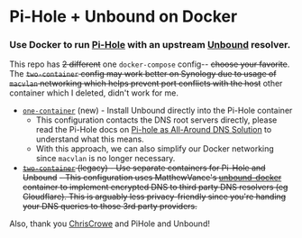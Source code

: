 # Pi-Hole + Unbound on Docker

### Use Docker to run [Pi-Hole](https://pi-hole.net) with an upstream [Unbound](https://nlnetlabs.nl/projects/unbound/about/) resolver.

This repo has ~~2 different~~ one `docker-compose` config-- ~~choose your favorite~~. The ~~`two-container` config may work better on Synology due to usage of `macvlan` networking which helps prevent port conflicts with the host~~ other container which I deleted, didn't work for me.

- [`one-container`](one-container/) (new) - Install Unbound directly into the Pi-Hole container
  - This configuration contacts the DNS root servers directly, please read the Pi-Hole docs on [Pi-hole as All-Around DNS Solution](https://docs.pi-hole.net/guides/unbound/) to understand what this means.
  - With this approach, we can also simplify our Docker networking since `macvlan` is no longer necessary.
- ~~[`two-container`](two-container/) (legacy) - Use separate containers for Pi-Hole and Unbound~~
  ~~- This configuration uses MatthewVance's [unbound-docker](https://github.com/MatthewVance/unbound-docker) container to implement encrypted DNS to third party DNS resolvers (eg Cloudflare). This is arguably less privacy-friendly since you're handing your DNS queries to those 3rd party providers.~~

Also, thank you [ChrisCrowe](https://github.com/chriscrowe) and PiHole and Unbound!